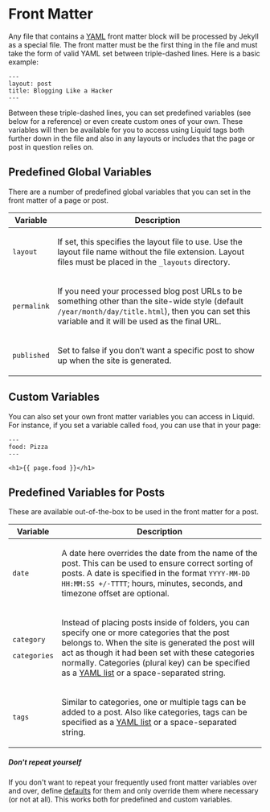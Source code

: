 # Front Matter

Any file that contains a  [YAML](https://yaml.org/)  front matter block will be processed by Jekyll as a special file. The front matter must be the first thing in the file and must take the form of valid YAML set between triple-dashed lines. Here is a basic example:

```
---
layout: post
title: Blogging Like a Hacker
---

```

Between these triple-dashed lines, you can set predefined variables (see below for a reference) or even create custom ones of your own. These variables will then be available for you to access using Liquid tags both further down in the file and also in any layouts or includes that the page or post in question relies on.

## Predefined Global Variables

There are a number of predefined global variables that you can set in the front matter of a page or post.

<table>
  <thead>
    <tr>
      <th>Variable</th>
      <th>Description</th>
    </tr>
  </thead>
  <tbody>
    <tr>
      <td>
        <p><code>layout</code></p>
      </td>
      <td>
        <p>
          If set, this specifies the layout file to use. Use the layout file
          name without the file extension. Layout files must be placed in the
          <code>_layouts</code> directory.
        </p>
      </td>
    </tr>
    <tr>
      <td>
        <p><code>permalink</code></p>
      </td>
      <td>
        <p>
          If you need your processed blog post URLs to be something other than
          the site-wide style (default <code>/year/month/day/title.html</code>), then you can set
          this variable and it will be used as the final URL.
        </p>
      </td>
    </tr>
    <tr>
      <td>
        <p><code>published</code></p>
      </td>
      <td>
        <p>
          Set to false if you don’t want a specific post to show up when the
          site is generated.
        </p>
      </td>
    </tr>
  </tbody>
</table>

## Custom Variables

You can also set your own front matter variables you can access in Liquid. For instance, if you set a variable called  `food`, you can use that in your page:

```
---
food: Pizza
---

<h1>{{ page.food }}</h1>

```

## Predefined Variables for Posts

These are available out-of-the-box to be used in the front matter for a post.

<table>
  <thead>
    <tr>
      <th>Variable</th>
      <th>Description</th>
    </tr>
  </thead>
  <tbody>
    <tr>
      <td>
        <p><code>date</code></p>
      </td>
      <td>
        <p>
          A date here overrides the date from the name of the post. This can be
          used to ensure correct sorting of posts. A date is specified in the
          format <code>YYYY-MM-DD HH:MM:SS +/-TTTT</code>; hours, minutes, seconds, and timezone offset
          are optional.
        </p>
      </td>
    </tr>
    <tr>
      <td>
        <p><code>category</code></p>
        <p><code>categories</code></p>
      </td>
      <td>
        <p>
          Instead of placing posts inside of folders, you can specify one or
          more categories that the post belongs to. When the site is generated
          the post will act as though it had been set with these categories
          normally. Categories (plural key) can be specified as a <a href="https://en.wikipedia.org/wiki/YAML#Basic_components">YAML list</a> or a
          space-separated string.
        </p>
      </td>
    </tr>
    <tr>
      <td>
        <p><code>tags</code></p>
      </td>
      <td>
        <p>
          Similar to categories, one or multiple tags can be added to a post.
          Also like categories, tags can be specified as a <a href="https://en.wikipedia.org/wiki/YAML#Basic_components">YAML list</a> or a
          space-separated string.
        </p>
      </td>
    </tr>
  </tbody>
</table>

##### Don't repeat yourself

If you don't want to repeat your frequently used front matter variables over and over, define  [defaults](http://jekyllrb.com/docs/configuration/front-matter-defaults/ "Front Matter defaults")  for them and only override them where necessary (or not at all). This works both for predefined and custom variables.
